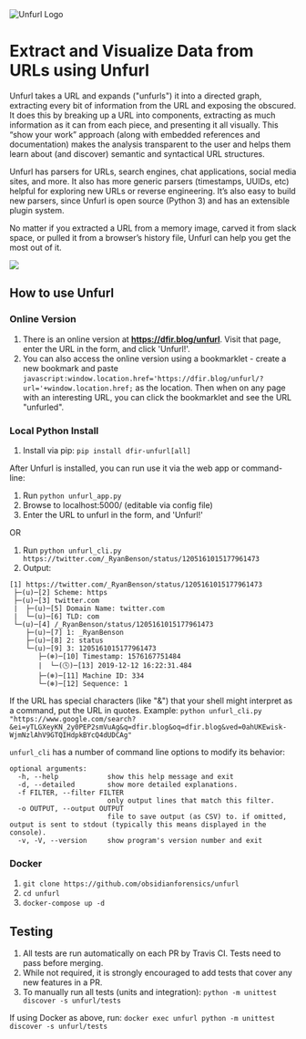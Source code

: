 <picture>
  <source srcset="/unfurl/static/unfurl_dark.png" media="(prefers-color-scheme: dark)">
  <img src="/unfurl/static/unfurl.png" alt="Unfurl Logo">
</picture>

# Extract and Visualize Data from URLs using Unfurl
Unfurl takes a URL and expands ("unfurls") it into a directed graph, extracting every bit of information from the URL and 
exposing the obscured. It does this by breaking up a URL into components, extracting as much information as it can from 
each piece, and presenting it all visually. This “show your work” approach (along with embedded references and documentation) 
makes the analysis transparent to the user and helps them learn about (and discover) semantic and syntactical URL structures.

Unfurl has parsers for URLs, search engines, chat applications, social media sites, and more. It also has more generic parsers 
(timestamps, UUIDs, etc) helpful for exploring new URLs or reverse engineering. It’s also easy to build new parsers, since 
Unfurl is open source (Python 3) and has an extensible plugin system.

No matter if you extracted a URL from a memory image, carved it from slack space, or pulled it from a browser’s history file, 
Unfurl can help you get the most out of it.

<img src="docs/unfurl-demo.gif"/>

## How to use Unfurl

### Online Version

1. There is an online version at **https://dfir.blog/unfurl**. Visit that page, enter the URL in the form, and 
click 'Unfurl!'. 
2. You can also access the online version using a bookmarklet - create a new bookmark and paste 
`javascript:window.location.href='https://dfir.blog/unfurl/?url='+window.location.href;` as the location. Then when on any
page with an interesting URL, you can click the bookmarklet and see the URL "unfurled".

### Local Python Install

1. Install via pip: `pip install dfir-unfurl[all]`

After Unfurl is installed, you can run use it via the web app or command-line:

1. Run `python unfurl_app.py`
1. Browse to localhost:5000/ (editable via config file)
1. Enter the URL to unfurl in the form, and 'Unfurl!'

OR

1. Run `python unfurl_cli.py https://twitter.com/_RyanBenson/status/1205161015177961473`
1. Output: 
```
[1] https://twitter.com/_RyanBenson/status/1205161015177961473
 ├─(u)─[2] Scheme: https
 ├─(u)─[3] twitter.com
 |  ├─(u)─[5] Domain Name: twitter.com
 |  └─(u)─[6] TLD: com
 └─(u)─[4] /_RyanBenson/status/1205161015177961473
    ├─(u)─[7] 1: _RyanBenson
    ├─(u)─[8] 2: status
    └─(u)─[9] 3: 1205161015177961473
       ├─(❄)─[10] Timestamp: 1576167751484
       |  └─(🕓)─[13] 2019-12-12 16:22:31.484
       ├─(❄)─[11] Machine ID: 334
       └─(❄)─[12] Sequence: 1 
```

If the URL has special characters (like "&") that your shell might interpret as a command, put the URL in quotes. 
Example: `python unfurl_cli.py "https://www.google.com/search?&ei=yTLGXeyKN_2y0PEP2smVuAg&q=dfir.blog&oq=dfir.blog&ved=0ahUKEwisk-WjmNzlAhV9GTQIHdpkBYcQ4dUDCAg"`

`unfurl_cli` has a number of command line options to modify its behavior:
```
optional arguments:
  -h, --help            show this help message and exit
  -d, --detailed        show more detailed explanations.
  -f FILTER, --filter FILTER
                        only output lines that match this filter.
  -o OUTPUT, --output OUTPUT
                        file to save output (as CSV) to. if omitted, output is sent to stdout (typically this means displayed in the console).
  -v, -V, --version     show program's version number and exit
```

### Docker 

1. `git clone https://github.com/obsidianforensics/unfurl`
1. `cd unfurl`
1. `docker-compose up -d`

## Testing 

1. All tests are run automatically on each PR by Travis CI. Tests need to pass before merging. 
1. While not required, it is strongly encouraged to add tests that cover any new features in a PR. 
1. To manually run all tests (units and integration): ``python -m unittest discover -s unfurl/tests``

If using Docker as above, run: 
``docker exec unfurl python -m unittest discover -s unfurl/tests``
